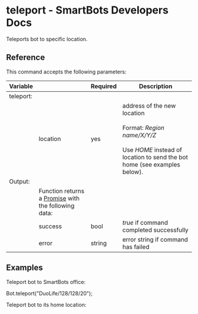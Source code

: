 # teleport - SmartBots Developers Docs

Teleports bot to specific location.

## Reference

This command accepts the following parameters:

| Variable |     | Required | Description |
| --- | --- | --- | --- |
| teleport: |     |     |     |
|     | location | yes | address of the new location<br><br>Format: _Region name/X/Y/Z_<br><br>Use _HOME_ instead of location to send the bot home (see examples below). |
| Output: |     |     |     |
|     | Function returns a [Promise](https://www.mysmartbots.com/dev/docs/Bot_Playground/Callbacks_and_return_values "Bot Playground/Callbacks and return values") with the following data: |     |     |
|     | success | bool | _true_ if command completed successfully |
|     | error | string | error string if command has failed |

## Examples

Teleport bot to SmartBots office:

Bot.teleport("DuoLife/128/128/20");

Teleport bot to its home location:
